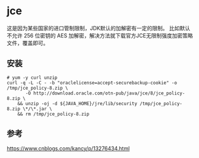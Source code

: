 # jce

这是因为某些国家的进口管制限制，JDK默认的加解密有一定的限制。
比如默认不允许 256 位密钥的 AES 加解密，解决方法就下载官方JCE无限制强度加密策略文件，覆盖即可。

## 安装

```shell
# yum -y curl unzip
curl -q -L -C - -b "oraclelicense=accept-securebackup-cookie" -o /tmp/jce_policy-8.zip \
       -O http://download.oracle.com/otn-pub/java/jce/8/jce_policy-8.zip \
    && unzip -oj -d ${JAVA_HOME}/jre/lib/security /tmp/jce_policy-8.zip \*/\*.jar \
    && rm /tmp/jce_policy-8.zip
```

## 参考

https://www.cnblogs.com/kancy/p/13276434.html
